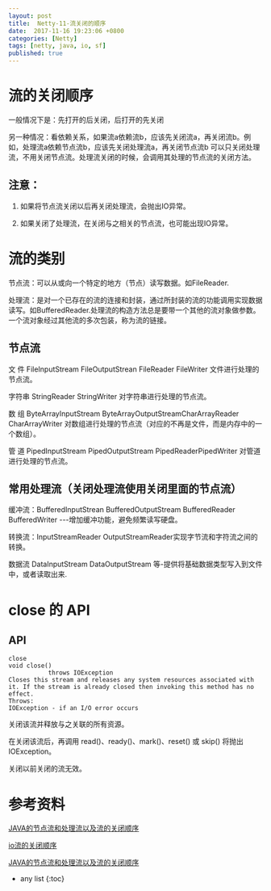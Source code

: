 ```yaml
---
layout: post
title:  Netty-11-流关闭的顺序
date:  2017-11-16 19:23:06 +0800
categories: [Netty]
tags: [netty, java, io, sf]
published: true
---
```


# 流的关闭顺序

一般情况下是：先打开的后关闭，后打开的先关闭

另一种情况：看依赖关系，如果流a依赖流b，应该先关闭流a，再关闭流b。例如，处理流a依赖节点流b，应该先关闭处理流a，再关闭节点流b
可以只关闭处理流，不用关闭节点流。处理流关闭的时候，会调用其处理的节点流的关闭方法。

## 注意：

1. 如果将节点流关闭以后再关闭处理流，会抛出IO异常。

2. 如果关闭了处理流，在关闭与之相关的节点流，也可能出现IO异常。

# 流的类别

节点流：可以从或向一个特定的地方（节点）读写数据。如FileReader.

处理流：是对一个已存在的流的连接和封装，通过所封装的流的功能调用实现数据读写。如BufferedReader.处理流的构造方法总是要带一个其他的流对象做参数。一个流对象经过其他流的多次包装，称为流的链接。

## 节点流

文 件 FileInputStream FileOutputStrean FileReader FileWriter 文件进行处理的节点流。

字符串 StringReader StringWriter 对字符串进行处理的节点流。

数 组 ByteArrayInputStream ByteArrayOutputStreamCharArrayReader CharArrayWriter 对数组进行处理的节点流（对应的不再是文件，而是内存中的一个数组）。

管 道 PipedInputStream PipedOutputStream PipedReaderPipedWriter 对管道进行处理的节点流。

## 常用处理流（关闭处理流使用关闭里面的节点流）

缓冲流：BufferedInputStrean BufferedOutputStream BufferedReader BufferedWriter
---增加缓冲功能，避免频繁读写硬盘。

转换流：InputStreamReader OutputStreamReader实现字节流和字符流之间的转换。

数据流 DataInputStream DataOutputStream 等-提供将基础数据类型写入到文件中，或者读取出来.


# close 的 API

## API

```
close
void close()
           throws IOException
Closes this stream and releases any system resources associated with it. If the stream is already closed then invoking this method has no effect.
Throws:
IOException - if an I/O error occurs
```

关闭该流并释放与之关联的所有资源。

在关闭该流后，再调用 read()、ready()、mark()、reset() 或 skip() 将抛出 IOException。

关闭以前关闭的流无效。 

# 参考资料

[JAVA的节点流和处理流以及流的关闭顺序](https://www.jianshu.com/p/83f0a45883a3)

[io流的关闭顺序](https://www.cnblogs.com/xwzp/p/7500409.html)

[JAVA的节点流和处理流以及流的关闭顺序](https://www.cnblogs.com/byrhuangqiang/p/3924985.html)

* any list
{:toc}

